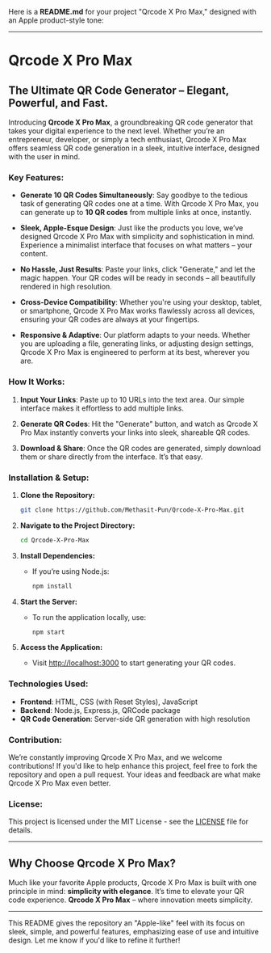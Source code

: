 Here is a **README.md** for your project "Qrcode X Pro Max," designed with an Apple product-style tone:

---

# Qrcode X Pro Max

## The Ultimate QR Code Generator – Elegant, Powerful, and Fast.

Introducing **Qrcode X Pro Max**, a groundbreaking QR code generator that takes your digital experience to the next level. Whether you’re an entrepreneur, developer, or simply a tech enthusiast, Qrcode X Pro Max offers seamless QR code generation in a sleek, intuitive interface, designed with the user in mind. 

### Key Features:

- **Generate 10 QR Codes Simultaneously**: Say goodbye to the tedious task of generating QR codes one at a time. With Qrcode X Pro Max, you can generate up to **10 QR codes** from multiple links at once, instantly.
  
- **Sleek, Apple-Esque Design**: Just like the products you love, we’ve designed Qrcode X Pro Max with simplicity and sophistication in mind. Experience a minimalist interface that focuses on what matters – your content.

- **No Hassle, Just Results**: Paste your links, click "Generate," and let the magic happen. Your QR codes will be ready in seconds – all beautifully rendered in high resolution.

- **Cross-Device Compatibility**: Whether you're using your desktop, tablet, or smartphone, Qrcode X Pro Max works flawlessly across all devices, ensuring your QR codes are always at your fingertips.

- **Responsive & Adaptive**: Our platform adapts to your needs. Whether you are uploading a file, generating links, or adjusting design settings, Qrcode X Pro Max is engineered to perform at its best, wherever you are.

### How It Works:

1. **Input Your Links**: Paste up to 10 URLs into the text area. Our simple interface makes it effortless to add multiple links.
  
2. **Generate QR Codes**: Hit the "Generate" button, and watch as Qrcode X Pro Max instantly converts your links into sleek, shareable QR codes.
  
3. **Download & Share**: Once the QR codes are generated, simply download them or share directly from the interface. It’s that easy.

### Installation & Setup:

1. **Clone the Repository:**
   ```bash
   git clone https://github.com/Methasit-Pun/Qrcode-X-Pro-Max.git
   ```

2. **Navigate to the Project Directory:**
   ```bash
   cd Qrcode-X-Pro-Max
   ```

3. **Install Dependencies:**
   - If you’re using Node.js:
     ```bash
     npm install
     ```

4. **Start the Server:**
   - To run the application locally, use:
     ```bash
     npm start
     ```

5. **Access the Application:**
   - Visit [http://localhost:3000](http://localhost:3000) to start generating your QR codes.

### Technologies Used:

- **Frontend**: HTML, CSS (with Reset Styles), JavaScript
- **Backend**: Node.js, Express.js, QRCode package
- **QR Code Generation**: Server-side QR generation with high resolution

### Contribution:

We’re constantly improving Qrcode X Pro Max, and we welcome contributions! If you'd like to help enhance this project, feel free to fork the repository and open a pull request. Your ideas and feedback are what make Qrcode X Pro Max even better.

### License:

This project is licensed under the MIT License - see the [LICENSE](LICENSE) file for details.

---

## Why Choose Qrcode X Pro Max?

Much like your favorite Apple products, Qrcode X Pro Max is built with one principle in mind: **simplicity with elegance**. It’s time to elevate your QR code experience. **Qrcode X Pro Max** – where innovation meets simplicity.

---

This README gives the repository an "Apple-like" feel with its focus on sleek, simple, and powerful features, emphasizing ease of use and intuitive design. Let me know if you'd like to refine it further!